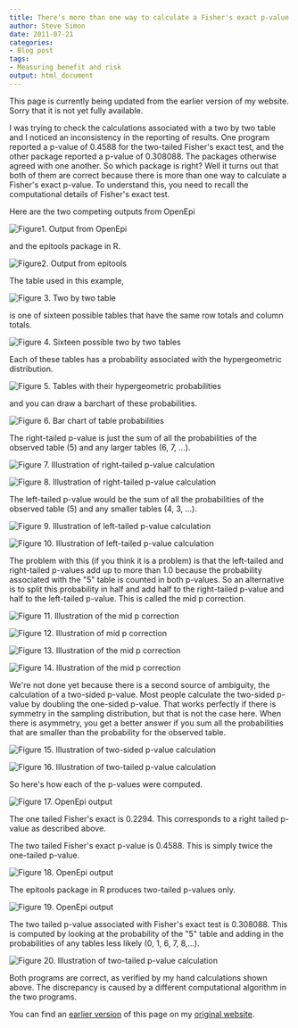 ```yaml
---
title: There's more than one way to calculate a Fisher's exact p-value
author: Steve Simon
date: 2011-07-21
categories:
- Blog post
tags:
- Measuring benefit and risk
output: html_document
---
```


This page is currently being updated from the earlier version of my website. Sorry that it is not yet fully available.

<!---More--->

I was trying to check the calculations associated with a two by two table and I noticed an inconsistency in the reporting of results. One program reported a p-value of 0.4588 for the two-tailed Fisher's exact test, and the other package reported a p-value of 0.308088. The packages otherwise agreed with one another. So which package is right? Well it turns out that both of them are correct because there is more than one way to calculate a Fisher's exact p-value. To understand this, you need to recall the computational details of Fisher's exact test.

Here are the two competing outputs from OpenEpi

![Figure1. Output from OpenEpi](http://www.pmean.com/new-images/11/Fishers01.jpg)

and the epitools package in R.

![Figure2. Output from epitools](http://www.pmean.com/new-images/11/Fishers02.jpg)

The table used in this example,

![Figure 3. Two by two table](http://www.pmean.com/new-images/11/Fishers03.jpg)

is one of sixteen possible tables that have the same row totals and column totals.

![Figure 4. Sixteen possible two by two tables](http://www.pmean.com/new-images/11/Fishers04.jpg)

Each of these tables has a probability associated with the hypergeometric distribution.

![Figure 5. Tables with their hypergeometric probabilities](http://www.pmean.com/new-images/11/Fishers05.png)

and you can draw a barchart of these probabilities.

![Figure 6. Bar chart of table probabilities](http://www.pmean.com/new-images/11/Fishers06.png)

The right-tailed p-value is just the sum of all the probabilities of the observed table (5) and any larger tables (6, 7, ...).

![Figure 7. Illustration of right-tailed p-value calculation](http://www.pmean.com/new-images/11/Fishers07.png)

![Figure 8. Illustration of right-tailed p-value calculation](http://www.pmean.com/new-images/11/Fishers08.png)

The left-tailed p-value would be the sum of all the probabilities of the observed table (5) and any smaller tables (4, 3, ...).

![Figure 9. Illustration of left-tailed p-value calculation](http://www.pmean.com/new-images/11/Fishers09.png)

![Figure 10. Illustration of left-tailed p-value calculation](http://www.pmean.com/new-images/11/Fishers10.png)

The problem with this (if you think it is a problem) is that the left-tailed and right-tailed p-values add up to more than 1.0 because the probability associated with the "5" table is counted in both p-values. So an alternative is to split this probability in half and add half to the right-tailed p-value and half to the left-tailed p-value. This is called the mid p correction.

![Figure 11. Illustration of the mid p correction](http://www.pmean.com/new-images/11/Fishers11.png)

![Figure 12. Illustration of mid p correction](http://www.pmean.com/new-images/11/Fishers12.png)

![Figure 13. Illustration of the mid p correction](http://www.pmean.com/new-images/11/Fishers13.png)

![Figure 14. Illustration of the mid p correction](http://www.pmean.com/new-images/11/Fishers14.png)

We're not done yet because there is a second source of ambiguity, the calculation of a two-sided p-value. Most people calculate the two-sided p-value by doubling the one-sided p-value. That works perfectly if there is symmetry in the sampling distribution, but that is not the case here. When there is asymmetry, you get a better answer if you sum all the probabilities that are smaller than the probability for the observed table.

![Figure 15. Illustration of two-sided p-value calculation](http://www.pmean.com/new-images/11/Fishers15.png)

![Figure 16. Illustration of two-tailed p-value calculation](http://www.pmean.com/new-images/11/Fishers16.png)

So here's how each of the p-values were computed.

![Figure 17. OpenEpi output](http://www.pmean.com/new-images/11/Fishers17.jpg)

The one tailed Fisher's exact is 0.2294. This corresponds to a right tailed p-value as described above.

The two tailed Fisher's exact p-value is 0.4588. This is simply twice the one-tailed p-value.

![Figure 18. OpenEpi output](http://www.pmean.com/new-images/11/Fishers18.jpg)

The epitools package in R produces two-tailed p-values only.

![Figure 19. OpenEpi output](http://www.pmean.com/new-images/11/Fishers19.jpg)


The two tailed p-value associated with Fisher's exact test is 0.308088. This is computed by looking at the probability of the "5" table and adding in the probabilities of any tables less likely (0, 1, 6, 7, 8,...).

![Figure 20. Illustration of two-tailed p-value calculation](http://www.pmean.com/new-images/11/Fishers20.png)

Both programs are correct, as verified by my hand calculations shown above. The discrepancy is caused by a different computational algorithm in the two programs.

You can find an [earlier version][sim1] of this page on my [original website][sim2].

[sim1]: http://www.pmean.com/11/Fishers.html
[sim2]: http://www.pmean.com/original_site.html 
  
